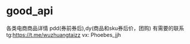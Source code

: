 # good_api
各类电商商品详情 pdd(券前券后),dy(商品和sku券后价，团购)
有需要的联系 tg:https://t.me/wuzhuangtaizz vx: Phoebes_jjh
